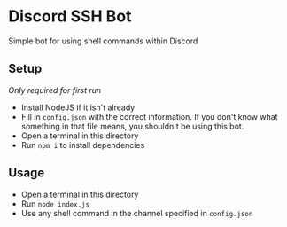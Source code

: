 # Discord SSH Bot
Simple bot for using shell commands within Discord

## Setup
_Only required for first run_
- Install NodeJS if it isn't already
- Fill in `config.json` with the correct information. If you don't know what something in that file means, you shouldn't be using this bot.
- Open a terminal in this directory
- Run `npm i` to install dependencies

## Usage
- Open a terminal in this directory
- Run `node index.js`
- Use any shell command in the channel specified in `config.json`
